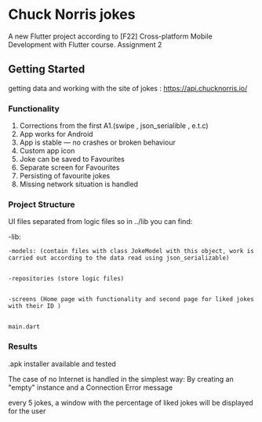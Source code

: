 # Chuck Norris jokes

A new Flutter project according to [F22] Cross-platform Mobile Development with Flutter course. Assignment 2 

## Getting Started
getting data and working with the site of jokes : https://api.chucknorris.io/

### Functionality 
  1. Corrections from the first A1.(swipe , json_serialible , e.t.c)
  2. App works for Android
  3. App is stable — no crashes or broken behaviour
  4. Custom app icon
  5. Joke can be saved to Favourites
  6. Separate screen for Favourites
  7. Persisting of favourite jokes
  8. Missing network situation is handled


### Project Structure 

  UI files separated from logic files so in ../lib you can find:
  
  
  -lib:
  
  
    -models: (contain files with class JokeModel with this object, work is carried out according to the data read using json_serializable)
    
    
    -repositories (store logic files)
    
    
    -screens (Home page with functionality and second page for liked jokes with their ID )
    
    
    main.dart 

### Results
  .apk installer available and tested
  
  
  
  The case of no Internet is handled in the simplest way: By creating an "empty" instance and a Connection Error message
  
  
  
  every 5 jokes, a window with the percentage of liked jokes will be displayed for the user
